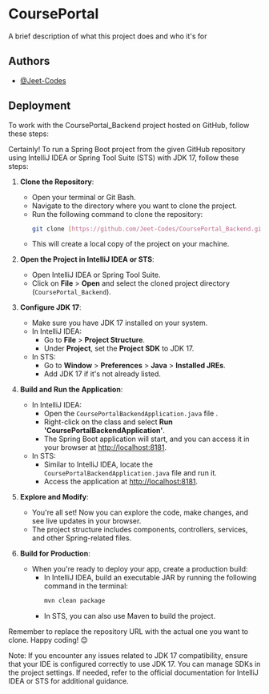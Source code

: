 # CoursePortal

A brief description of what this project does and who it's for


## Authors

- [@Jeet-Codes](https://github.com/Jeet-Codes)




## Deployment

To work with the CoursePortal_Backend project hosted on GitHub, follow these steps:

Certainly! To run a Spring Boot project from the given GitHub repository using IntelliJ IDEA or Spring Tool Suite (STS) with JDK 17, follow these steps:

1. **Clone the Repository**:
   - Open your terminal or Git Bash.
   - Navigate to the directory where you want to clone the project.
   - Run the following command to clone the repository:
     ```bash
     git clone [https://github.com/Jeet-Codes/CoursePortal_Backend.git](https://github.com/Jeet-Codes/CoursePortal_Backend.git)
     ```
   - This will create a local copy of the project on your machine.

2. **Open the Project in IntelliJ IDEA or STS**:
   - Open IntelliJ IDEA or Spring Tool Suite.
   - Click on **File** > **Open** and select the cloned project directory (`CoursePortal_Backend`).

3. **Configure JDK 17**:
   - Make sure you have JDK 17 installed on your system.
   - In IntelliJ IDEA:
     - Go to **File** > **Project Structure**.
     - Under **Project**, set the **Project SDK** to JDK 17.
   - In STS:
     - Go to **Window** > **Preferences** > **Java** > **Installed JREs**.
     - Add JDK 17 if it's not already listed.

4. **Build and Run the Application**:
   - In IntelliJ IDEA:
     - Open the `CoursePortalBackendApplication.java` file .
     - Right-click on the class and select **Run 'CoursePortalBackendApplication'**.
     - The Spring Boot application will start, and you can access it in your browser at [http://localhost:8181](http://localhost:8181).
   - In STS:
     - Similar to IntelliJ IDEA, locate the `CoursePortalBackendApplication.java` file and run it.
     - Access the application at [http://localhost:8181](http://localhost:8181).

5. **Explore and Modify**:
   - You're all set! Now you can explore the code, make changes, and see live updates in your browser.
   - The project structure includes components, controllers, services, and other Spring-related files.

6. **Build for Production**:
   - When you're ready to deploy your app, create a production build:
     - In IntelliJ IDEA, build an executable JAR by running the following command in the terminal:
       ```bash
       mvn clean package
       ```
     - In STS, you can also use Maven to build the project.

Remember to replace the repository URL with the actual one you want to clone. Happy coding! 😊

Note: If you encounter any issues related to JDK 17 compatibility, ensure that your IDE is configured correctly to use JDK 17. You can manage SDKs in the project settings. If needed, refer to the official documentation for IntelliJ IDEA or STS for additional guidance.

